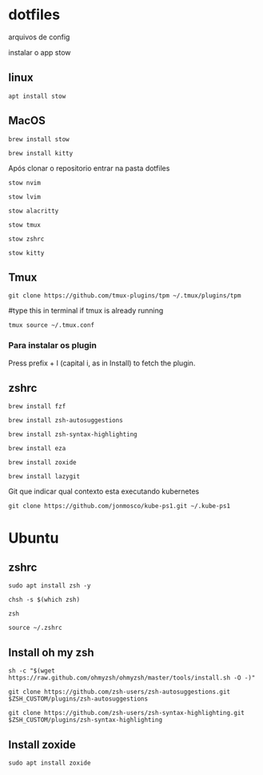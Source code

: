 # dotfiles

arquivos de config

instalar o app stow

## linux

`apt install stow`

## MacOS

`brew install stow`

`brew install kitty`

Após clonar o repositorio entrar na pasta dotfiles

`stow nvim`

`stow lvim`

`stow alacritty`

`stow tmux`

`stow zshrc`

`stow kitty`

## Tmux

`git clone https://github.com/tmux-plugins/tpm ~/.tmux/plugins/tpm`

#type this in terminal if tmux is already running

`tmux source ~/.tmux.conf`

### Para instalar os plugin

Press prefix + I (capital i, as in Install) to fetch the plugin.

## zshrc

`brew install fzf`

`brew install zsh-autosuggestions`

`brew install zsh-syntax-highlighting`

`brew install eza`

`brew install zoxide`

`brew install lazygit`

Git que indicar qual contexto esta executando kubernetes

`git clone https://github.com/jonmosco/kube-ps1.git ~/.kube-ps1`

# Ubuntu

## zshrc

`sudo apt install zsh -y`

`chsh -s $(which zsh)`

`zsh`

`source ~/.zshrc`

## Install oh my zsh

`sh -c "$(wget https://raw.github.com/ohmyzsh/ohmyzsh/master/tools/install.sh -O -)"`

`git clone https://github.com/zsh-users/zsh-autosuggestions.git $ZSH_CUSTOM/plugins/zsh-autosuggestions`

`git clone https://github.com/zsh-users/zsh-syntax-highlighting.git $ZSH_CUSTOM/plugins/zsh-syntax-highlighting`

## Install zoxide

`sudo apt install zoxide`
